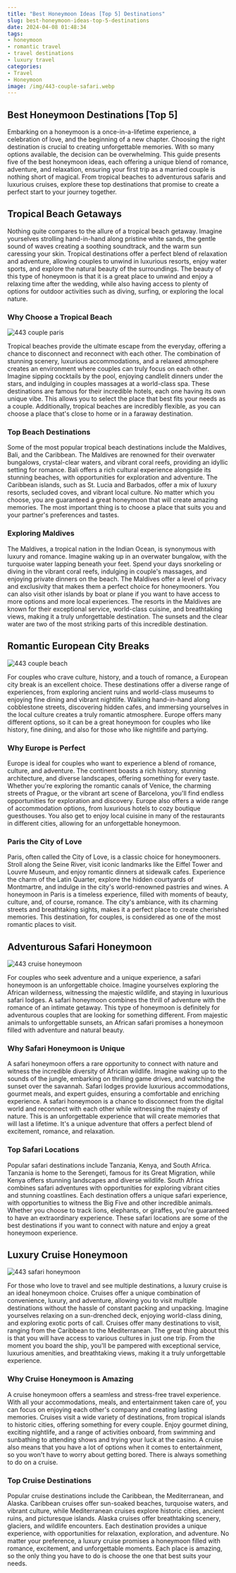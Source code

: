 ```yaml
---
title: "Best Honeymoon Ideas [Top 5] Destinations"
slug: best-honeymoon-ideas-top-5-destinations
date: 2024-04-08 01:48:34
tags:
- honeymoon
- romantic travel
- travel destinations
- luxury travel
categories:
- Travel
- Honeymoon
image: /img/443-couple-safari.webp 
---
```

## Best Honeymoon Destinations [Top 5]

Embarking on a honeymoon is a once-in-a-lifetime experience, a celebration of love, and the beginning of a new chapter. Choosing the right destination is crucial to creating unforgettable memories. With so many options available, the decision can be overwhelming. This guide presents five of the best honeymoon ideas, each offering a unique blend of romance, adventure, and relaxation, ensuring your first trip as a married couple is nothing short of magical. From tropical beaches to adventurous safaris and luxurious cruises, explore these top destinations that promise to create a perfect start to your journey together.

## Tropical Beach Getaways

Nothing quite compares to the allure of a tropical beach getaway. Imagine yourselves strolling hand-in-hand along pristine white sands, the gentle sound of waves creating a soothing soundtrack, and the warm sun caressing your skin. Tropical destinations offer a perfect blend of relaxation and adventure, allowing couples to unwind in luxurious resorts, enjoy water sports, and explore the natural beauty of the surroundings. The beauty of this type of honeymoon is that it is a great place to unwind and enjoy a relaxing time after the wedding, while also having access to plenty of options for outdoor activities such as diving, surfing, or exploring the local nature.

### Why Choose a Tropical Beach

![443 couple paris](/img/443-couple-paris.webp)

Tropical beaches provide the ultimate escape from the everyday, offering a chance to disconnect and reconnect with each other. The combination of stunning scenery, luxurious accommodations, and a relaxed atmosphere creates an environment where couples can truly focus on each other. Imagine sipping cocktails by the pool, enjoying candlelit dinners under the stars, and indulging in couples massages at a world-class spa. These destinations are famous for their incredible hotels, each one having its own unique vibe. This allows you to select the place that best fits your needs as a couple. Additionally, tropical beaches are incredibly flexible, as you can choose a place that's close to home or in a faraway destination.

### Top Beach Destinations

Some of the most popular tropical beach destinations include the Maldives, Bali, and the Caribbean. The Maldives are renowned for their overwater bungalows, crystal-clear waters, and vibrant coral reefs, providing an idyllic setting for romance. Bali offers a rich cultural experience alongside its stunning beaches, with opportunities for exploration and adventure. The Caribbean islands, such as St. Lucia and Barbados, offer a mix of luxury resorts, secluded coves, and vibrant local culture. No matter which you choose, you are guaranteed a great honeymoon that will create amazing memories. The most important thing is to choose a place that suits you and your partner's preferences and tastes.

### Exploring Maldives

The Maldives, a tropical nation in the Indian Ocean, is synonymous with luxury and romance. Imagine waking up in an overwater bungalow, with the turquoise water lapping beneath your feet. Spend your days snorkeling or diving in the vibrant coral reefs, indulging in couple's massages, and enjoying private dinners on the beach. The Maldives offer a level of privacy and exclusivity that makes them a perfect choice for honeymooners. You can also visit other islands by boat or plane if you want to have access to more options and more local experiences. The resorts in the Maldives are known for their exceptional service, world-class cuisine, and breathtaking views, making it a truly unforgettable destination. The sunsets and the clear water are two of the most striking parts of this incredible destination.

## Romantic European City Breaks

![443 couple beach](/img/443-couple-beach.webp)

For couples who crave culture, history, and a touch of romance, a European city break is an excellent choice. These destinations offer a diverse range of experiences, from exploring ancient ruins and world-class museums to enjoying fine dining and vibrant nightlife. Walking hand-in-hand along cobblestone streets, discovering hidden cafes, and immersing yourselves in the local culture creates a truly romantic atmosphere. Europe offers many different options, so it can be a great honeymoon for couples who like history, fine dining, and also for those who like nightlife and partying.

### Why Europe is Perfect

Europe is ideal for couples who want to experience a blend of romance, culture, and adventure. The continent boasts a rich history, stunning architecture, and diverse landscapes, offering something for every taste. Whether you're exploring the romantic canals of Venice, the charming streets of Prague, or the vibrant art scene of Barcelona, you'll find endless opportunities for exploration and discovery. Europe also offers a wide range of accommodation options, from luxurious hotels to cozy boutique guesthouses. You also get to enjoy local cuisine in many of the restaurants in different cities, allowing for an unforgettable honeymoon.

### Paris the City of Love

Paris, often called the City of Love, is a classic choice for honeymooners. Stroll along the Seine River, visit iconic landmarks like the Eiffel Tower and Louvre Museum, and enjoy romantic dinners at sidewalk cafes. Experience the charm of the Latin Quarter, explore the hidden courtyards of Montmartre, and indulge in the city's world-renowned pastries and wines. A honeymoon in Paris is a timeless experience, filled with moments of beauty, culture, and, of course, romance. The city's ambiance, with its charming streets and breathtaking sights, makes it a perfect place to create cherished memories. This destination, for couples, is considered as one of the most romantic places to visit.

## Adventurous Safari Honeymoon

![443 cruise honeymoon](/img/443-cruise-honeymoon.webp)

For couples who seek adventure and a unique experience, a safari honeymoon is an unforgettable choice. Imagine yourselves exploring the African wilderness, witnessing the majestic wildlife, and staying in luxurious safari lodges. A safari honeymoon combines the thrill of adventure with the romance of an intimate getaway. This type of honeymoon is definitely for adventurous couples that are looking for something different. From majestic animals to unforgettable sunsets, an African safari promises a honeymoon filled with adventure and natural beauty.

### Why Safari Honeymoon is Unique

A safari honeymoon offers a rare opportunity to connect with nature and witness the incredible diversity of African wildlife. Imagine waking up to the sounds of the jungle, embarking on thrilling game drives, and watching the sunset over the savannah. Safari lodges provide luxurious accommodations, gourmet meals, and expert guides, ensuring a comfortable and enriching experience. A safari honeymoon is a chance to disconnect from the digital world and reconnect with each other while witnessing the majesty of nature. This is an unforgettable experience that will create memories that will last a lifetime. It's a unique adventure that offers a perfect blend of excitement, romance, and relaxation.

### Top Safari Locations

Popular safari destinations include Tanzania, Kenya, and South Africa. Tanzania is home to the Serengeti, famous for its Great Migration, while Kenya offers stunning landscapes and diverse wildlife. South Africa combines safari adventures with opportunities for exploring vibrant cities and stunning coastlines. Each destination offers a unique safari experience, with opportunities to witness the Big Five and other incredible animals. Whether you choose to track lions, elephants, or giraffes, you're guaranteed to have an extraordinary experience. These safari locations are some of the best destinations if you want to connect with nature and enjoy a great honeymoon experience.

## Luxury Cruise Honeymoon

![443 safari honeymoon](/img/443-safari-honeymoon.webp)

For those who love to travel and see multiple destinations, a luxury cruise is an ideal honeymoon choice. Cruises offer a unique combination of convenience, luxury, and adventure, allowing you to visit multiple destinations without the hassle of constant packing and unpacking. Imagine yourselves relaxing on a sun-drenched deck, enjoying world-class dining, and exploring exotic ports of call. Cruises offer many destinations to visit, ranging from the Caribbean to the Mediterranean. The great thing about this is that you will have access to various cultures in just one trip. From the moment you board the ship, you'll be pampered with exceptional service, luxurious amenities, and breathtaking views, making it a truly unforgettable experience.

### Why Cruise Honeymoon is Amazing

A cruise honeymoon offers a seamless and stress-free travel experience. With all your accommodations, meals, and entertainment taken care of, you can focus on enjoying each other's company and creating lasting memories. Cruises visit a wide variety of destinations, from tropical islands to historic cities, offering something for every couple. Enjoy gourmet dining, exciting nightlife, and a range of activities onboard, from swimming and sunbathing to attending shows and trying your luck at the casino. A cruise also means that you have a lot of options when it comes to entertainment, so you won't have to worry about getting bored. There is always something to do on a cruise.

### Top Cruise Destinations

Popular cruise destinations include the Caribbean, the Mediterranean, and Alaska. Caribbean cruises offer sun-soaked beaches, turquoise waters, and vibrant culture, while Mediterranean cruises explore historic cities, ancient ruins, and picturesque islands. Alaska cruises offer breathtaking scenery, glaciers, and wildlife encounters. Each destination provides a unique experience, with opportunities for relaxation, exploration, and adventure. No matter your preference, a luxury cruise promises a honeymoon filled with romance, excitement, and unforgettable moments. Each place is amazing, so the only thing you have to do is choose the one that best suits your needs.

